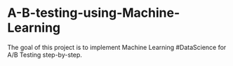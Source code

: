 # A-B-testing-using-Machine-Learning
The goal of this project is to implement Machine Learning #DataScience for A/B Testing step-by-step.
